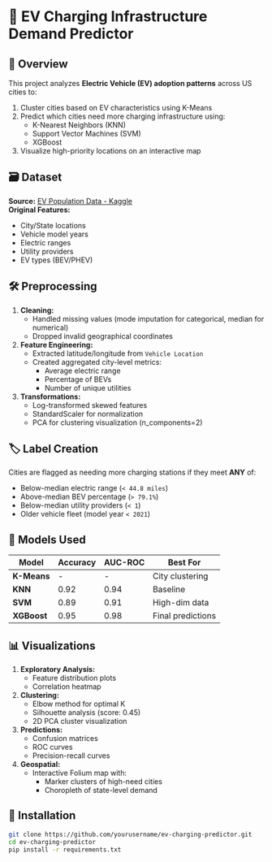 # 🔌 EV Charging Infrastructure Demand Predictor

## 📌 Overview
This project analyzes **Electric Vehicle (EV) adoption patterns** across US cities to:
1. Cluster cities based on EV characteristics using K-Means
2. Predict which cities need more charging infrastructure using:
   - K-Nearest Neighbors (KNN)
   - Support Vector Machines (SVM)
   - XGBoost
3. Visualize high-priority locations on an interactive map

## 🗃️ Dataset
**Source:** [EV Population Data - Kaggle](https://www.kaggle.com/datasets/yashdogra/ev-bhebic-c/data)  
**Original Features:**
- City/State locations
- Vehicle model years
- Electric ranges
- Utility providers
- EV types (BEV/PHEV)

## 🛠️ Preprocessing
1. **Cleaning:**
   - Handled missing values (mode imputation for categorical, median for numerical)
   - Dropped invalid geographical coordinates
2. **Feature Engineering:**
   - Extracted latitude/longitude from `Vehicle Location`
   - Created aggregated city-level metrics:
     - Average electric range
     - Percentage of BEVs
     - Number of unique utilities
3. **Transformations:**
   - Log-transformed skewed features
   - StandardScaler for normalization
   - PCA for clustering visualization (n_components=2)

## 🏷️ Label Creation
Cities are flagged as needing more charging stations if they meet **ANY** of:
- Below-median electric range (`< 44.8 miles`)
- Above-median BEV percentage (`> 79.1%`)
- Below-median utility providers (`< 1`)
- Older vehicle fleet (model year `< 2021`)

## 🤖 Models Used
| Model       | Accuracy | AUC-ROC | Best For |
|-------------|----------|---------|----------|
| **K-Means** | -        | -       | City clustering |
| **KNN**     | 0.92     | 0.94    | Baseline |
| **SVM**     | 0.89     | 0.91    | High-dim data |
| **XGBoost** | 0.95     | 0.98    | Final predictions |

## 📊 Visualizations
1. **Exploratory Analysis:**
   - Feature distribution plots
   - Correlation heatmap
2. **Clustering:**
   - Elbow method for optimal K
   - Silhouette analysis (score: 0.45)
   - 2D PCA cluster visualization
3. **Predictions:**
   - Confusion matrices
   - ROC curves
   - Precision-recall curves
4. **Geospatial:**
   - Interactive Folium map with:
     - Marker clusters of high-need cities
     - Choropleth of state-level demand

## 🚀 Installation
```bash
git clone https://github.com/yourusername/ev-charging-predictor.git
cd ev-charging-predictor
pip install -r requirements.txt
